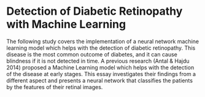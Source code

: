# Detection of Diabetic Retinopathy with Machine Learning

The following study covers the implementation of a neural network machine learning
model which helps with the detection of diabetic retinopathy. This disease is the most common outcome of diabetes, and it can cause blindness if it is not detected in time. A previous
research (Antal & Hajdu 2014) proposed a Machine Learning model which helps with the detection of the disease at early stages. This essay investigates their findings from a different
aspect and presents a neural network that classifies the patients by the features of their retinal
images.
